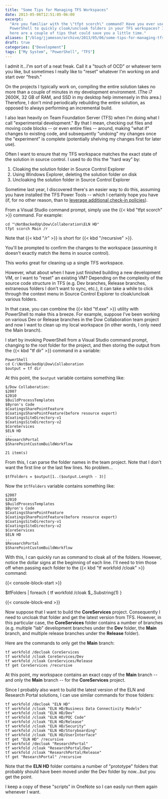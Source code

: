 ```yaml
---
title: "Some Tips for Managing TFS Workspaces"
date: 2013-05-06T12:51:05-06:00
excerpt:
  "Are you familiar with the \"tfpt scorch\" command? Have you ever used
  PowerShell to quickly cloak/uncloak folders in your TFS workspaces? If not,
  here are a couple of tips that could save you a little time."
aliases: ["/blog/jjameson/archive/2013/05/06/some-tips-for-managing-tfs-workspaces.aspx"]
draft: true
categories: ["Development"]
tags: ["My System", "PowerShell", "TFS"]
---
```


I admit it...I'm sort of a neat freak. Call it a "touch of OCD" or whatever term
you like, but sometimes I really like to "reset" whatever I'm working on and
start over "fresh."

On the projects I typically work on, compiling the entire solution takes no more
than a couple of minutes in my development environment. (The i7 2600K, 32 GB of
RAM, and SSD in my desktop help immensely in this area.) Therefore, I don't mind
periodically rebuilding the entire solution, as opposed to always performing an
incremental build.

I also lean heavily on Team Foundation Server (TFS) when I'm doing what I call
"experimental development." By that I mean, checking out files and moving code
blocks -- or even entire files -- around, making "what if" changes to existing
code, and subsequently "undoing" my changes once the "experiment" is complete
(potentially shelving my changes first for later use).

Often I want to ensure that my TFS workspace matches the exact state of the
solution in source control. I used to do this the "hard way" by:

1. Cloaking the solution folder in Source Control Explorer
2. Using Windows Explorer, deleting the solution folder on disk
3. Uncloaking the solution folder in Source Control Explorer

Sometime last year, I discovered there's an easier way to do this, assuming you
have installed the TFS Power Tools -- which I certainly hope you have (if, for
no other reason, than to
[leverage additional check-in policies](/blog/jjameson/2009/10/31/recommended-check-in-policies-for-team-foundation-server)).

From a Visual Studio command prompt, simply use the {{< kbd "tfpt scorch" >}}
command. For example:

```
cd "\NotBackedUp\Dow\Collaboration\ELN HD"
tfpt scorch Main /r
```

Note that {{< kbd "/r" >}} is short for {{< kbd "/recursive" >}}.

You'll be prompted to confirm the changes to the workspace (assuming it doesn't
exactly match the items in source control).

This works great for cleaning up a single TFS workspace.

However, what about when I have just finished building a new development VM, or
I want to "reset" an existing VM? Depending on the complexity of the source code
structure in TFS (e.g. Dev branches, Release branches, extraneous folders I
don't want to sync, etc.), it can take a while to click through the context menu
in Source Control Explorer to cloak/uncloak various folders.

In that case, you can combine the {{< kbd "tf.exe" >}} utility with PowerShell
to make this a breeze. For example, suppose I've been working on various Dev or
Release branches in the Dow Collaboration team project and now I want to clean
up my local workspace (in other words, I only need the Main branch).

I start by invoking PowerShell from a Visual Studio command prompt, changing to
the root folder for the project, and then storing the output from the {{< kbd
"tf dir" >}} command in a variable:

```
PowerShell
cd C:\NotBackedUp\Dow\Collaboration
$output = tf dir
```

At this point, the `$output` variable contains something like:

```
$/Dow Collaboration:
$2007
$2010
$BuildProcessTemplates
$Byron's Code
$CoatingsSharePointFeature
$CoatingsSharePointFeature(before resource export)
$CoatingsSiteDirectory-v1
$CoatingsSiteDirectory-v2
$CoreServices
$ELN HD
...
$ResearchPortal
$SharePointCustomBuildWorkflow

21 item(s)
```

From this, I can parse the folder names in the team project. Note that I don't
want the first line or the last few lines. No problem...

```
$tfFolders = $output[1..($output.Length - 3)]
```

Now the `$tfFolders` variable contains something like:

```
$2007
$2010
$BuildProcessTemplates
$Byron's Code
$CoatingsSharePointFeature
$CoatingsSharePointFeature(before resource export)
$CoatingsSiteDirectory-v1
$CoatingsSiteDirectory-v2
$CoreServices
$ELN HD
...
$ResearchPortal
$SharePointCustomBuildWorkflow
```

With this, I can quickly run as command to cloak all of the folders. However,
notice the dollar signs at the beginning of each line. I'll need to trim those
off when passing each folder to the {{< kbd "tf workfold /cloak" >}} command:

{{< console-block-start >}}

$tfFolders | foreach { tf workfold /cloak $\_.Substring(1) }

{{< console-block-end >}}

Now suppose that I want to build the **CoreServices** project. Consequently I
need to uncloak that folder and get the latest version from TFS. However, in
this particular case, the **CoreServices** folder contains a number of branches
(e.g. multiple "lab" development branches under the **Dev** folder, the **Main**
branch, and multiple release branches under the **Release** folder).

Here are the commands to only get the **Main** branch:

```
tf workfold /decloak CoreServices
tf workfold /cloak CoreServices/Dev
tf workfold /cloak CoreServices/Release
tf get CoreServices /recursive
```

At this point, my workspace contains an exact copy of the **Main** branch -- and
only the **Main** branch -- for the **CoreServices** project.

Since I probably also want to build the latest version of the ELN and Research
Portal solutions, I can use similar commands for those folders:

```
tf workfold /decloak "ELN HD"
tf workfold /cloak "ELN HD/Business Data Connectivity Models"
tf workfold /cloak "ELN HD/Dev"
tf workfold /cloak "ELN HD/POC Code"
tf workfold /cloak "ELN HD/Release"
tf workfold /cloak "ELN HD/Security"
tf workfold /cloak "ELN HD/Storyboarding"
tf workfold /cloak "ELN HD/UserInterface"
tf get "ELN HD" /recursive
tf workfold /decloak "ResearchPortal"
tf workfold /cloak "ResearchPortal/Dev"
tf workfold /cloak "ResearchPortal/Release"
tf get "ResearchPortal" /recursive
```

Note that the **ELN HD** folder contains a number of "prototype" folders that
probably should have been moved under the Dev folder by now...but you get the
point.

I keep a copy of these "scripts" in OneNote so I can easily run them again
whenever I want.
